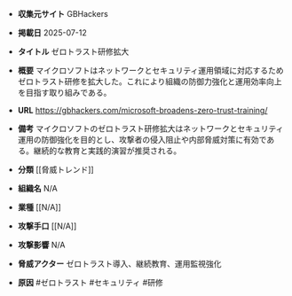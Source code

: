 - **収集元サイト**
GBHackers

- **掲載日**
2025-07-12

- **タイトル**
ゼロトラスト研修拡大

- **概要**
マイクロソフトはネットワークとセキュリティ運用領域に対応するためゼロトラスト研修を拡大した。これにより組織の防御力強化と運用効率向上を目指す取り組みである。

- **URL**
https://gbhackers.com/microsoft-broadens-zero-trust-training/

- **備考**
マイクロソフトのゼロトラスト研修拡大はネットワークとセキュリティ運用の防御強化を目的とし、攻撃者の侵入阻止や内部脅威対策に有効である。継続的な教育と実践的演習が推奨される。

- **分類**
[[脅威トレンド]]

- **組織名**
N/A

- **業種**
[[N/A]]

- **攻撃手口**
[[N/A]]

- **攻撃影響**
N/A

- **脅威アクター**
ゼロトラスト導入、継続教育、運用監視強化

- **原因**
#ゼロトラスト #セキュリティ #研修
